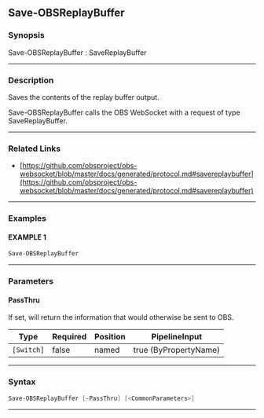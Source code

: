 Save-OBSReplayBuffer
--------------------
### Synopsis
Save-OBSReplayBuffer : SaveReplayBuffer

---
### Description

Saves the contents of the replay buffer output.


Save-OBSReplayBuffer calls the OBS WebSocket with a request of type SaveReplayBuffer.

---
### Related Links
* [https://github.com/obsproject/obs-websocket/blob/master/docs/generated/protocol.md#savereplaybuffer](https://github.com/obsproject/obs-websocket/blob/master/docs/generated/protocol.md#savereplaybuffer)



---
### Examples
#### EXAMPLE 1
```PowerShell
Save-OBSReplayBuffer
```

---
### Parameters
#### **PassThru**

If set, will return the information that would otherwise be sent to OBS.






|Type      |Required|Position|PipelineInput        |
|----------|--------|--------|---------------------|
|`[Switch]`|false   |named   |true (ByPropertyName)|



---
### Syntax
```PowerShell
Save-OBSReplayBuffer [-PassThru] [<CommonParameters>]
```
---

